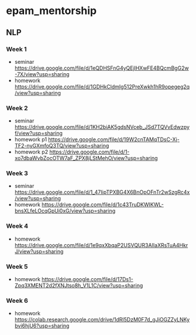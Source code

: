 # epam_mentorship

## NLP 
### Week 1
* seminar https://drive.google.com/file/d/1eQDHSFnG4yQEjlHXwFE4BQcmBgG2w-7X/view?usp=sharing
* homework https://drive.google.com/file/d/1GDHkCldmIg512PreXwkh1hR9opegeg2q/view?usp=sharing

### Week 2
* seminar https://drive.google.com/file/d/1KH2biAK5gdsNVceb_JSd7TQVvEdwzpyf/view?usp=sharing
* homework p1 https://drive.google.com/file/d/19W2cnTAMqTDsC-Xj-TF2-nyGXmfoQ3TQ/view?usp=sharing
* homework p2 https://drive.google.com/file/d/1-xo7dbaWvbZocOTW7aF_ZPX8jLStMehO/view?usp=sharing

### Week 3
* seminar https://drive.google.com/file/d/1_47IipTPXBG4X6BnOpOFnTr2wSzgRc4x/view?usp=sharing
* homework https://drive.google.com/file/d/1c43TruDKWIKWL-bnsXLfeLOcqGpUi0xG/view?usp=sharing

### Week 4
* homework https://drive.google.com/file/d/1e9qxXbqaP2USVQUR3AIIaXRsTuA4HkrJ/view?usp=sharing

### Week 5
* homework https://drive.google.com/file/d/17Ds1-Zpq3XMENT2d2fXNJtso8h_V1L1C/view?usp=sharing

### Week 6
* homework https://colab.research.google.com/drive/1dRl5DzM0F7d_gJiOGZZyLNKybvi6hjU6?usp=sharing
